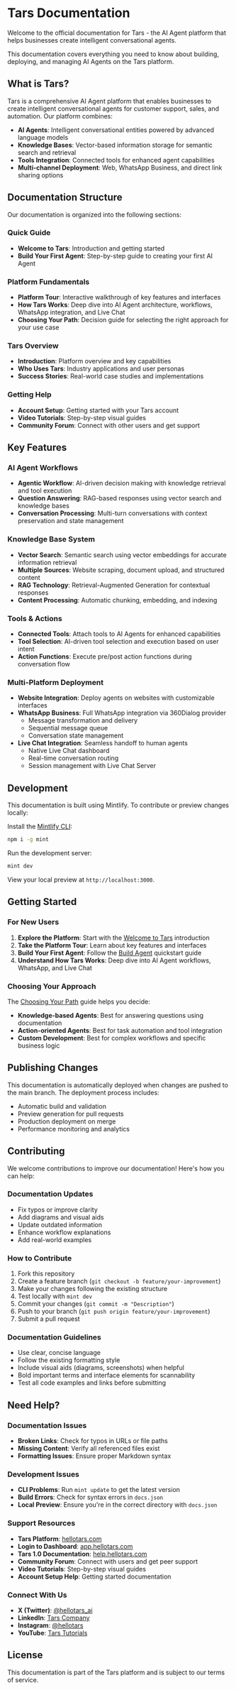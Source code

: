 # Tars Documentation

Welcome to the official documentation for Tars - the AI Agent platform that helps businesses create intelligent conversational agents.

This documentation covers everything you need to know about building, deploying, and managing AI Agents on the Tars platform.

## What is Tars?

Tars is a comprehensive AI Agent platform that enables businesses to create intelligent conversational agents for customer support, sales, and automation. Our platform combines:

- **AI Agents**: Intelligent conversational entities powered by advanced language models
- **Knowledge Bases**: Vector-based information storage for semantic search and retrieval
- **Tools Integration**: Connected tools for enhanced agent capabilities
- **Multi-channel Deployment**: Web, WhatsApp Business, and direct link sharing options

## Documentation Structure

Our documentation is organized into the following sections:

### Quick Guide
- **Welcome to Tars**: Introduction and getting started
- **Build Your First Agent**: Step-by-step guide to creating your first AI Agent

### Platform Fundamentals
- **Platform Tour**: Interactive walkthrough of key features and interfaces
- **How Tars Works**: Deep dive into AI Agent architecture, workflows, WhatsApp integration, and Live Chat
- **Choosing Your Path**: Decision guide for selecting the right approach for your use case

### Tars Overview
- **Introduction**: Platform overview and key capabilities
- **Who Uses Tars**: Industry applications and user personas
- **Success Stories**: Real-world case studies and implementations

### Getting Help
- **Account Setup**: Getting started with your Tars account
- **Video Tutorials**: Step-by-step visual guides
- **Community Forum**: Connect with other users and get support

## Key Features

### AI Agent Workflows

- **Agentic Workflow**: AI-driven decision making with knowledge retrieval and tool execution
- **Question Answering**: RAG-based responses using vector search and knowledge bases
- **Conversation Processing**: Multi-turn conversations with context preservation and state management

### Knowledge Base System

- **Vector Search**: Semantic search using vector embeddings for accurate information retrieval
- **Multiple Sources**: Website scraping, document upload, and structured content
- **RAG Technology**: Retrieval-Augmented Generation for contextual responses
- **Content Processing**: Automatic chunking, embedding, and indexing

### Tools & Actions

- **Connected Tools**: Attach tools to AI Agents for enhanced capabilities
- **Tool Selection**: AI-driven tool selection and execution based on user intent
- **Action Functions**: Execute pre/post action functions during conversation flow

### Multi-Platform Deployment

- **Website Integration**: Deploy agents on websites with customizable interfaces
- **WhatsApp Business**: Full WhatsApp integration via 360Dialog provider
  - Message transformation and delivery
  - Sequential message queue
  - Conversation state management
- **Live Chat Integration**: Seamless handoff to human agents
  - Native Live Chat dashboard
  - Real-time conversation routing
  - Session management with Live Chat Server

## Development

This documentation is built using Mintlify. To contribute or preview changes locally:

Install the [Mintlify CLI](https://www.npmjs.com/package/mint):

```bash
npm i -g mint
```

Run the development server:

```bash
mint dev
```

View your local preview at `http://localhost:3000`.

## Getting Started

### For New Users

1. **Explore the Platform**: Start with the [Welcome to Tars](welcome-to-tars/index) introduction
2. **Take the Platform Tour**: Learn about key features and interfaces
3. **Build Your First Agent**: Follow the [Build Agent](build-agent) quickstart guide
4. **Understand How Tars Works**: Deep dive into AI Agent workflows, WhatsApp, and Live Chat

### Choosing Your Approach

The [Choosing Your Path](platform-fundamentals/choosing-your-path) guide helps you decide:
- **Knowledge-based Agents**: Best for answering questions using documentation
- **Action-oriented Agents**: Best for task automation and tool integration
- **Custom Development**: Best for complex workflows and specific business logic

## Publishing Changes

This documentation is automatically deployed when changes are pushed to the main branch. The deployment process includes:

- Automatic build and validation
- Preview generation for pull requests
- Production deployment on merge
- Performance monitoring and analytics

## Contributing

We welcome contributions to improve our documentation! Here's how you can help:

### Documentation Updates

- Fix typos or improve clarity
- Add diagrams and visual aids
- Update outdated information
- Enhance workflow explanations
- Add real-world examples

### How to Contribute

1. Fork this repository
2. Create a feature branch (`git checkout -b feature/your-improvement`)
3. Make your changes following the existing structure
4. Test locally with `mint dev`
5. Commit your changes (`git commit -m "Description"`)
6. Push to your branch (`git push origin feature/your-improvement`)
7. Submit a pull request

### Documentation Guidelines

- Use clear, concise language
- Follow the existing formatting style
- Include visual aids (diagrams, screenshots) when helpful
- Bold important terms and interface elements for scannability
- Test all code examples and links before submitting

## Need Help?

### Documentation Issues

- **Broken Links**: Check for typos in URLs or file paths
- **Missing Content**: Verify all referenced files exist
- **Formatting Issues**: Ensure proper Markdown syntax

### Development Issues

- **CLI Problems**: Run `mint update` to get the latest version
- **Build Errors**: Check for syntax errors in `docs.json`
- **Local Preview**: Ensure you're in the correct directory with `docs.json`

### Support Resources

- **Tars Platform**: [hellotars.com](https://hellotars.com)
- **Login to Dashboard**: [app.hellotars.com](https://app.hellotars.com)
- **Tars 1.0 Documentation**: [help.hellotars.com](https://help.hellotars.com)
- **Community Forum**: Connect with users and get peer support
- **Video Tutorials**: Step-by-step visual guides
- **Account Setup Help**: Getting started documentation

### Connect With Us

- **X (Twitter)**: [@hellotars_ai](https://x.com/hellotars_ai)
- **LinkedIn**: [Tars Company](https://www.linkedin.com/company/tars)
- **Instagram**: [@hellotars](https://www.instagram.com/hellotars/)
- **YouTube**: [Tars Tutorials](https://youtube.com/@hellotars)

## License

This documentation is part of the Tars platform and is subject to our terms of service.
